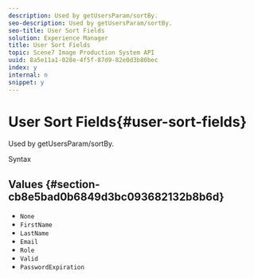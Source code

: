 ```yaml
---
description: Used by getUsersParam/sortBy.
seo-description: Used by getUsersParam/sortBy.
seo-title: User Sort Fields
solution: Experience Manager
title: User Sort Fields
topic: Scene7 Image Production System API
uuid: 8a5e11a1-028e-4f5f-87d9-82e0d3b80bec
index: y
internal: n
snippet: y
---
```


# User Sort Fields{#user-sort-fields}

Used by getUsersParam/sortBy.

 Syntax 

## Values {#section-cb8e5bad0b6849d3bc093682132b8b6d}

* `None` 
* `FirstName` 
* `LastName` 
* `Email` 
* `Role` 
* `Valid` 
* `PasswordExpiration`


